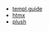 - [templ.guide](https://templ.guide)
- [htmx](https://htmx.org)
- [plush](https://github.com/gobuffalo/plush)